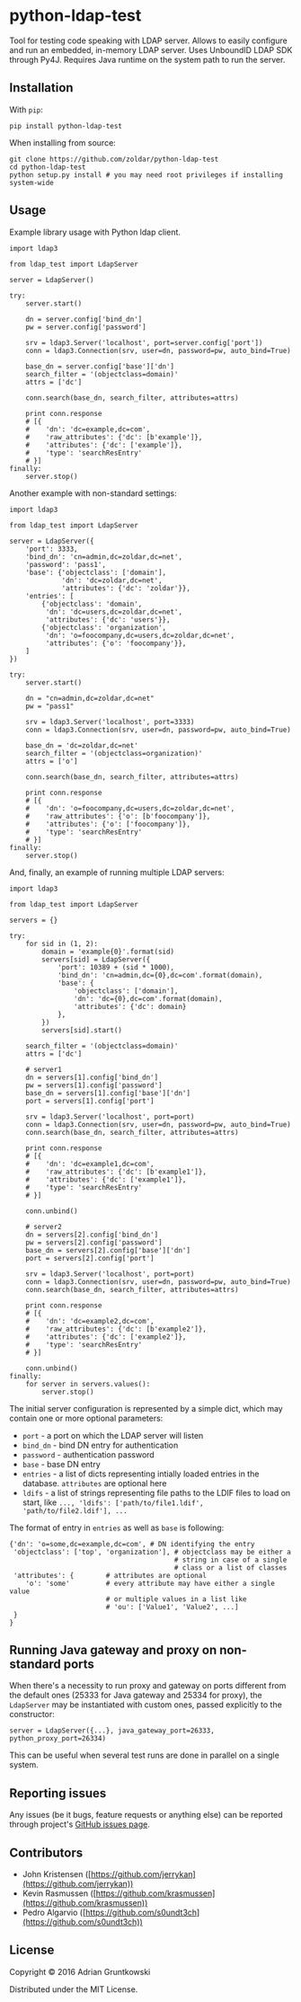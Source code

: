 # python-ldap-test

Tool for testing code speaking with LDAP server. Allows to easily configure and run 
an embedded, in-memory LDAP server. Uses UnboundID LDAP SDK through Py4J.
Requires Java runtime on the system path to run the server.

## Installation

With `pip`:

    pip install python-ldap-test


When installing from source:

    git clone https://github.com/zoldar/python-ldap-test
    cd python-ldap-test
    python setup.py install # you may need root privileges if installing system-wide

## Usage

Example library usage with Python ldap client.

    import ldap3

    from ldap_test import LdapServer

    server = LdapServer()

    try:
        server.start()

        dn = server.config['bind_dn']
        pw = server.config['password']

        srv = ldap3.Server('localhost', port=server.config['port'])
        conn = ldap3.Connection(srv, user=dn, password=pw, auto_bind=True)

        base_dn = server.config['base']['dn']
        search_filter = '(objectclass=domain)'
        attrs = ['dc']

        conn.search(base_dn, search_filter, attributes=attrs)

        print conn.response
        # [{
        #    'dn': 'dc=example,dc=com',
        #    'raw_attributes': {'dc': [b'example']},
        #    'attributes': {'dc': ['example']},
        #    'type': 'searchResEntry'
        # }]
    finally:
        server.stop()

Another example with non-standard settings:

    import ldap3

    from ldap_test import LdapServer

    server = LdapServer({
        'port': 3333,
        'bind_dn': 'cn=admin,dc=zoldar,dc=net',
        'password': 'pass1',
        'base': {'objectclass': ['domain'],
                 'dn': 'dc=zoldar,dc=net',
                 'attributes': {'dc': 'zoldar'}},
        'entries': [
            {'objectclass': 'domain',
             'dn': 'dc=users,dc=zoldar,dc=net',
             'attributes': {'dc': 'users'}},
            {'objectclass': 'organization',
             'dn': 'o=foocompany,dc=users,dc=zoldar,dc=net',
             'attributes': {'o': 'foocompany'}},
        ]
    })

    try:
        server.start()

        dn = "cn=admin,dc=zoldar,dc=net"
        pw = "pass1"

        srv = ldap3.Server('localhost', port=3333)
        conn = ldap3.Connection(srv, user=dn, password=pw, auto_bind=True)

        base_dn = 'dc=zoldar,dc=net'
        search_filter = '(objectclass=organization)'
        attrs = ['o']

        conn.search(base_dn, search_filter, attributes=attrs)

        print conn.response
        # [{
        #    'dn': 'o=foocompany,dc=users,dc=zoldar,dc=net',
        #    'raw_attributes': {'o': [b'foocompany']},
        #    'attributes': {'o': ['foocompany']},
        #    'type': 'searchResEntry'
        # }]
    finally:
        server.stop()

And, finally, an example of running multiple LDAP servers:

    import ldap3

    from ldap_test import LdapServer

    servers = {}

    try:
        for sid in (1, 2):
            domain = 'example{0}'.format(sid)
            servers[sid] = LdapServer({
                'port': 10389 + (sid * 1000),
                'bind_dn': 'cn=admin,dc={0},dc=com'.format(domain),
                'base': {
                    'objectclass': ['domain'],
                    'dn': 'dc={0},dc=com'.format(domain),
                    'attributes': {'dc': domain}
                },
            })
            servers[sid].start()

        search_filter = '(objectclass=domain)'
        attrs = ['dc']

        # server1
        dn = servers[1].config['bind_dn']
        pw = servers[1].config['password']
        base_dn = servers[1].config['base']['dn']
        port = servers[1].config['port']

        srv = ldap3.Server('localhost', port=port)
        conn = ldap3.Connection(srv, user=dn, password=pw, auto_bind=True)
        conn.search(base_dn, search_filter, attributes=attrs)

        print conn.response
        # [{
        #    'dn': 'dc=example1,dc=com',
        #    'raw_attributes': {'dc': [b'example1']},
        #    'attributes': {'dc': ['example1']},
        #    'type': 'searchResEntry'
        # }]

        conn.unbind()

        # server2
        dn = servers[2].config['bind_dn']
        pw = servers[2].config['password']
        base_dn = servers[2].config['base']['dn']
        port = servers[2].config['port']

        srv = ldap3.Server('localhost', port=port)
        conn = ldap3.Connection(srv, user=dn, password=pw, auto_bind=True)
        conn.search(base_dn, search_filter, attributes=attrs)

        print conn.response
        # [{
        #    'dn': 'dc=example2,dc=com',
        #    'raw_attributes': {'dc': [b'example2']},
        #    'attributes': {'dc': ['example2']},
        #    'type': 'searchResEntry'
        # }]

        conn.unbind()
    finally:
        for server in servers.values():
            server.stop()

The initial server configuration is represented by a simple dict, which may
contain one or more optional parameters:

- `port` - a port on which the LDAP server will listen
- `bind_dn` - bind DN entry for authentication
- `password` - authentication password
- `base` - base DN entry
- `entries` - a list of dicts representing intially loaded entries 
   in the database. `attributes` are optional here
- `ldifs` - a list of strings representing file paths to the LDIF files to load
  on start, like `..., 'ldifs': ['path/to/file1.ldif', 'path/to/file2.ldif'], ...`

The format of entry in `entries` as well as `base` is following:

    {'dn': 'o=some,dc=example,dc=com', # DN identifying the entry
     'objectclass': ['top', 'organization'], # objectclass may be either a 
                                             # string in case of a single 
                                             # class or a list of classes
     'attributes': {        # attributes are optional
        'o': 'some'         # every attribute may have either a single value
                            # or multiple values in a list like
                            # 'ou': ['Value1', 'Value2', ...]
     }
    }

## Running Java gateway and proxy on non-standard ports

When there's a necessity to run proxy and gateway on ports different from the default ones
(25333 for Java gateway and 25334 for proxy), the `LdapServer` may be instantiated with
custom ones, passed explicitly to the constructor:

```
server = LdapServer({...}, java_gateway_port=26333, python_proxy_port=26334)
```

This can be useful when several test runs are done in parallel on a single system.

## Reporting issues

Any issues (be it bugs, feature requests or anything else) can be reported through project's [GitHub issues page](https://github.com/zoldar/python-ldap-test/issues).

## Contributors

- John Kristensen ([https://github.com/jerrykan](https://github.com/jerrykan))
- Kevin Rasmussen ([https://github.com/krasmussen](https://github.com/krasmussen))
- Pedro Algarvio ([https://github.com/s0undt3ch](https://github.com/s0undt3ch))

## License

Copyright © 2016 Adrian Gruntkowski

Distributed under the MIT License.

